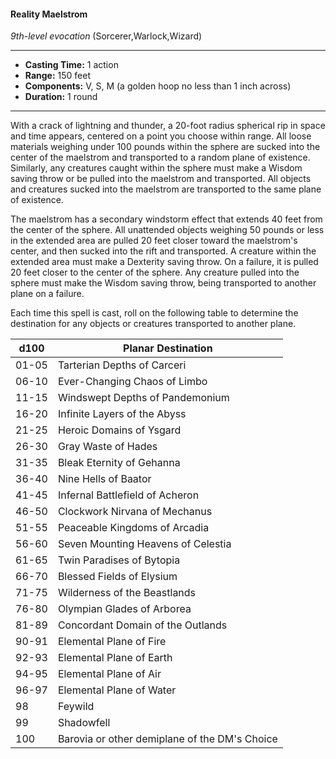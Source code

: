 #### Reality Maelstrom
*9th-level evocation* (Sorcerer,Warlock,Wizard)
___
- **Casting Time:** 1 action
- **Range:** 150 feet
- **Components:** V, S, M (a golden hoop no less than 1 inch across)
- **Duration:** 1 round
---
With a crack of lightning and thunder, a 20-foot radius spherical rip in space and time appears, centered on a point you choose within range. All loose materials weighing under 100 pounds within the sphere are sucked into the center of the maelstrom and transported to a random plane of existence. Similarly, any creatures caught within the sphere must make a Wisdom saving throw or be pulled into the maelstrom and transported. All objects and creatures sucked into the maelstrom are transported to the same plane of existence.

The maelstrom has a secondary windstorm effect that extends 40 feet from the center of the sphere. All unattended objects weighing 50 pounds or less in the extended area are pulled 20 feet closer toward the maelstrom's center, and then sucked into the rift and transported. A creature within the extended area must make a Dexterity saving throw. On a failure, it is pulled 20 feet closer to the center  of the sphere. Any creature pulled into the sphere must make the Wisdom saving throw, being transported to another plane on a failure.

Each time this spell is cast, roll on the following table to determine the destination for any objects or creatures transported to another plane. 

d100  | Planar Destination
----- | ------------------
01-05 | Tarterian Depths of Carceri
06-10 | Ever-Changing Chaos of Limbo
11-15 | Windswept Depths of Pandemonium
16-20 | Infinite Layers of the Abyss
21-25 | Heroic Domains of Ysgard
26-30 | Gray Waste of Hades
31-35 | Bleak Eternity of Gehanna
36-40 | Nine Hells of Baator
41-45 | Infernal Battlefield of Acheron
46-50 | Clockwork Nirvana of Mechanus
51-55 | Peaceable Kingdoms of Arcadia
56-60 | Seven Mounting Heavens of Celestia
61-65 | Twin Paradises of Bytopia
66-70 | Blessed Fields of Elysium
71-75 | Wilderness of the Beastlands
76-80 | Olympian Glades of Arborea
81-89 | Concordant Domain of the Outlands
90-91 | Elemental Plane of Fire
92-93 | Elemental Plane of Earth
94-95 | Elemental Plane of Air
96-97 | Elemental Plane of Water
98 | Feywild
99 | Shadowfell
100 | Barovia or other demiplane of the DM's Choice
